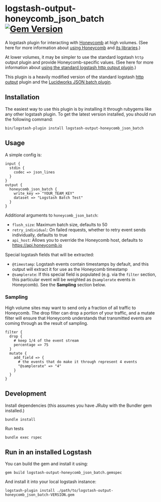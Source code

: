 # logstash-output-honeycomb_json_batch [![Gem Version](https://badge.fury.io/rb/logstash-output-honeycomb_json_batch.svg)](https://badge.fury.io/rb/logstash-output-honeycomb_json_batch)

A logstash plugin for interacting with [Honeycomb](https://honeycomb.io) at high volumes. (See here for more information about [using Honeycomb](https://honeycomb.io/intro/) and [its libraries](https://honeycomb.io/docs/send-data/sdks).)

At lower volumes, it may be simpler to use the standard logstash `http` output plugin and provide Honeycomb-specific values. (See here for more information about [using the standard logstash http output plugin](https://honeycomb.io/docs/send-data/connectors/logstash).)

This plugin is a heavily modified version of the standard logstash [http output](https://github.com/logstash-plugins/logstash-output-http) plugin and the [Lucidworks JSON batch plugin](https://github.com/lucidworks/logstash-output-json_batch).

## Installation

The easiest way to use this plugin is by installing it through rubygems like any other logstash plugin. To get the latest version installed, you should run the following command:

```
bin/logstash-plugin install logstash-output-honeycomb_json_batch
```

## Usage

A simple config is:

```
input {
  stdin {
    codec => json_lines
  }
}
output {
  honeycomb_json_batch {
    write_key => "YOUR_TEAM_KEY"
    dataset => "Logstash Batch Test"
  }
}
```

Additional arguments to `honeycomb_json_batch`:
- `flush_size`: Maximum batch size, defaults to 50
- `retry_individual`: On failed requests, whether to retry event sends individually, defaults to true
- `api_host`: Allows you to override the Honeycomb host, defaults to https://api.honeycomb.io

Special logstash fields that will be extracted:

- `@timestamp`: Logstash events contain timestamps by default, and this output will extract it for use as the Honeycomb timestamp
- `@samplerate`: If this special field is populated (e.g. via the `filter` section, this particular event will be weighted as `@samplerate` events in Honeycomb). See the **Sampling** section below.

### Sampling

High volume sites may want to send only a fraction of all traffic to Honeycomb. The drop filter can drop a portion of your traffic, and a mutate filter will ensure that Honeycomb understands that transmitted events are coming through as the result of sampling.

```
filter {
  drop {
    # keep 1/4 of the event stream
    percentage => 75
  }
  mutate {
    add_field => {
      # the events that do make it through represent 4 events
      "@samplerate" => "4"
    }
  }
}
```

## Development

Install dependencies (this assumes you have JRuby with the Bundler gem installed.)

```
bundle install
```

Run tests

```
bundle exec rspec
```

## Run in an installed Logstash

You can build the gem and install it using:

```
gem build logstash-output-honeycomb_json_batch.gemspec
```

And install it into your local logstash instance:

```
logstash-plugin install ./path/to/logstash-output-honeycomb_json_batch-VERSION.gem
```
